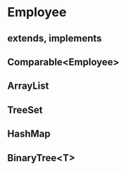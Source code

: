 # Employee
## extends, implements
## Comparable\<Employee\>
## ArrayList
## TreeSet
## HashMap
## BinaryTree\<T\>
